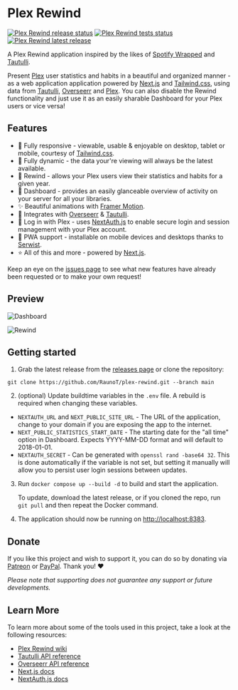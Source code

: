 # Plex Rewind

[<img src="https://github.com/raunot/plex-rewind/workflows/Release/badge.svg" alt="Plex Rewind release status" />](https://github.com/RaunoT/plex-rewind/actions/workflows/release.yml)
[<img src="https://github.com/raunot/plex-rewind/workflows/Tests/badge.svg" alt="Plex Rewind tests status">](https://github.com/RaunoT/plex-rewind/actions/workflows/tests.yml)
[<img src="https://img.shields.io/github/v/release/raunot/plex-rewind" alt="Plex Rewind latest release">](https://github.com/RaunoT/plex-rewind/releases)

A Plex Rewind application inspired by the likes of [Spotify Wrapped](https://www.spotify.com/us/wrapped) and [Tautulli](https://tautulli.com).

Present [Plex](https://plex.tv) user statistics and habits in a beautiful and organized manner - as a web application application powered by [Next.js](https://nextjs.org) and [Tailwind.css](https://tailwindcss.com), using data from [Tautulli](https://tautulli.com), [Overseerr](https://overseerr.dev) and [Plex](https://plex.tv). You can also disable the Rewind functionality and just use it as an easily sharable Dashboard for your Plex users or vice versa!

## Features

- 📱 Fully responsive - viewable, usable & enjoyable on desktop, tablet or mobile, courtesy of [Tailwind.css](https://tailwindcss.com).
- 🔄 Fully dynamic - the data your're viewing will always be the latest available.
- 📆 Rewind - allows your Plex users view their statistics and habits for a given year.
- 👀 Dashboard - provides an easily glanceable overview of activity on your server for all your libraries.
- ✨ Beautiful animations with [Framer Motion](https://www.framer.com/motion).
- 🔗 Integrates with [Overseerr](https://overseerr.dev) & [Tautulli](https://tautulli.com).
- 🔐 Log in with Plex - uses [NextAuth.js](https://next-auth.js.org) to enable secure login and session management with your Plex account.
- 🚀 PWA support - installable on mobile devices and desktops thanks to [Serwist](https://github.com/serwist/serwist).
- ⭐ All of this and more - powered by [Next.js](https://nextjs.org).

Keep an eye on the [issues page](https://github.com/RaunoT/plex-rewind/issues) to see what new features have already been requested or to make your own request!

## Preview

![Dashboard](https://i.imgur.com/AWY0bUW.png 'Dashboard')

![Rewind](https://i.imgur.com/tph7cDj.png 'Rewind')

## Getting started

1. Grab the latest release from the [releases page](https://github.com/RaunoT/plex-rewind/releases) or clone the repository:

```
git clone https://github.com/RaunoT/plex-rewind.git --branch main
```

2. (optional) Update buildtime variables in the `.env` file. A rebuild is required when changing these variables.

- `NEXTAUTH_URL` and `NEXT_PUBLIC_SITE_URL` - The URL of the application, change to your domain if you are exposing the app to the internet.
- `NEXT_PUBLIC_STATISTICS_START_DATE` - The starting date for the "all time" option in Dashboard. Expects YYYY-MM-DD format and will default to 2018-01-01.
- `NEXTAUTH_SECRET` - Can be generated with `openssl rand -base64 32`. This is done automatically if the variable is not set, but setting it manually will allow you to persist user login sessions between updates.

3. Run `docker compose up --build -d` to build and start the application.

   To update, download the latest release, or if you cloned the repo, run `git pull` and then repeat the Docker command.

4. The application should now be running on [http://localhost:8383](http://localhost:8383).

## Donate

If you like this project and wish to support it, you can do so by donating via [Patreon](https://www.patreon.com/PlexRewind) or [PayPal](https://paypal.me/raunot). Thank you! ❤️

_Please note that supporting does not guarantee any support or future developments._

## Learn More

To learn more about some of the tools used in this project, take a look at the following resources:

- [Plex Rewind wiki](https://github.com/RaunoT/plex-rewind/wiki)
- [Tautulli API reference](https://github.com/Tautulli/Tautulli/wiki/Tautulli-API-Reference)
- [Overseerr API reference](https://api-docs.overseerr.dev)
- [Next.js docs](https://nextjs.org/docs)
- [NextAuth.js docs](https://next-auth.js.org/getting-started/introduction)
